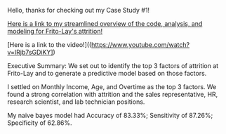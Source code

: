 Hello, thanks for checking out my Case Study #1! 

[Here is a link to my streamlined overview of the code, analysis, and modeling for Frito-Lay's attrition! ](CaseStudy1_Pehlke_ExecutiveSummary.Rmd)

[Here is a link to the video!]((https://www.youtube.com/watch?v=IRjb7sGDiKY])

Executive Summary:
We set out to identify the top 3 factors of attrition at Frito-Lay and to generate a predictive model based on those factors. 

I settled on Monthly Income, Age, and Overtime as the top 3 factors. We found a strong correlation with attrition and the sales representative, HR, research scientist, and lab technician positions. 

My naive bayes model had Accuracy​ of 83.33%; Sensitivity​ of 87.26%; Specificity ​of 62.86%.
